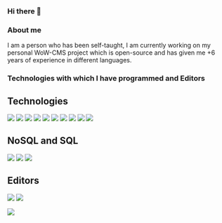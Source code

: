 ### Hi there 👋

### About me

I am a person who has been self-taught, I am currently working on my personal WoW-CMS project which is open-source and has given me +6 years of experience in different languages.


### Technologies with which I have programmed and Editors

## Technologies
<img src="https://img.shields.io/badge/-Bootstrap-563D7C?style=flat-square&logo=bootstrap&logoColor=white"> <img src="https://img.shields.io/badge/-Uikit-563D7C?style=flat-square&logo=uikit&logoColor=white"> <img src="https://img.shields.io/badge/-Symfony-563D7C?style=flat-square&logo=Symfony&logoColor=00c8ff"> <img src="https://img.shields.io/badge/-Laravel-563D7C?style=flat-square&logo=Laravel&logoColor=00c8ff">  <img src="https://img.shields.io/badge/-Next.js-563D7C?style=flat-square&logo=Next.js&logoColor=white"> <img src="https://img.shields.io/badge/-JavaScript-eed718?style=flat-square&logo=javascript&logoColor=ffffff">  <img src="https://img.shields.io/badge/c%23-%23239120.svg?style=flat-square&logo=c-sharp&logoColor=white">  <img src="https://img.shields.io/badge/-WordPress-563D7C?style=flat-square&logo=WordPress&logoColor=00c8ff"> <img src="https://img.shields.io/badge/-PHP-000000?style=flat-square&logo=PHP&logoColor=00c8ff">  <img src="https://img.shields.io/badge/-C Sharp-blue?style=flat-square&logo=C Sharp&logoColor=00c8ff">           

## NoSQL and SQL
<img src="https://img.shields.io/badge/-MySQL-F29111?style=flat-square&logo=mysql&logoColor=FFFFFF"> <img src="https://img.shields.io/badge/-MongoDB-F29111?style=flat-square&logo=MongoDB&logoColor=FFFFFF">  <img src="https://img.shields.io/badge/-SQLite-F29111?style=flat-square&logo=SQLite&logoColor=FFFFFF">  

## Editors

<img src="http://img.shields.io/badge/-VS%20Code-007ACC?style=flat-square&logo=visual%20studio%20code&logoColor=white">  <img src="https://img.shields.io/badge/Visual%20Studio-5C2D91.svg?style=flat-square&logo=visual-studio&logoColor=white">


<img align="left" src="https://github-readme-stats.vercel.app/api?username=sayghteight&show_icons=true&theme=jolly&locale=es" />

<!--
**sayghteight/sayghteight** is a ✨ _special_ ✨ repository because its `README.md` (this file) appears on your GitHub profile.

Here are some ideas to get you started:

- 🔭 I’m currently working on ...
- 🌱 I’m currently learning ...
- 👯 I’m looking to collaborate on ...
- 🤔 I’m looking for help with ...
- 💬 Ask me about ...
- 📫 How to reach me: ...
- 😄 Pronouns: ...
- ⚡ Fun fact: ...
-->

